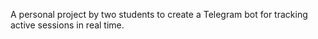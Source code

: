 A personal project by two students to create a Telegram bot for tracking active sessions in real time.